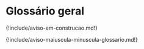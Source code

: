 # Glossário geral

{!include/aviso-em-construcao.md!}

{!include/aviso-maiuscula-minuscula-glossario.md!}
